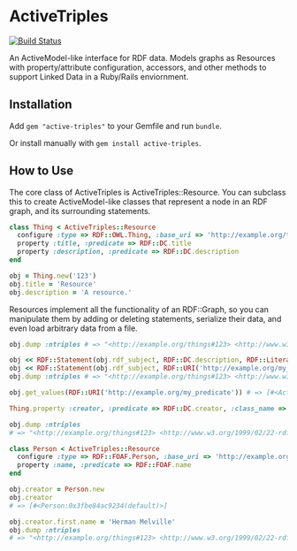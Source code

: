 ActiveTriples
==============

[![Build Status](https://travis-ci.org/no-reply/ActiveTriples.png?branch=master)](https://travis-ci.org/no-reply/ActiveTriples)

An ActiveModel-like interface for RDF data. Models graphs as Resources with property/attribute configuration, accessors, and other methods to support Linked Data in a Ruby/Rails enviornment.

Installation
------------

Add `gem "active-triples"` to your Gemfile and run `bundle`.

Or install manually with `gem install active-triples`.

How to Use
-----------

The core class of ActiveTriples is ActiveTriples::Resource. You can subclass this to create ActiveModel-like classes that represent a node in an RDF graph, and its surrounding statements.

```ruby
class Thing < ActiveTriples::Resource
  configure :type => RDF::OWL.Thing, :base_uri => 'http://example.org/things#'
  property :title, :predicate => RDF::DC.title
  property :description, :predicate => RDF::DC.description
end

obj = Thing.new('123')
obj.title = 'Resource'
obj.description = 'A resource.'
```

Resources implement all the functionality of an RDF::Graph, so you can manipulate them by adding or deleting statements, serialize their data, and even load arbitrary data from a file.

```ruby
obj.dump :ntriples # => "<http://example.org/things#123> <http://www.w3.org/1999/02/22-rdf-syntax-ns#type> <http://www.w3.org/2002/07/owl#Thing> .\n<http://example.org/things#123> <http://purl.org/dc/terms/title> \"Resource\" .\n<http://example.org/things#123> <http://purl.org/dc/terms/description> \"A resource.\" .\n"

obj << RDF::Statement(obj.rdf_subject, RDF::DC.description, RDF::Literal('another description', :lang => 'en'))
obj << RDF::Statement(obj.rdf_subject, RDF::URI('http://example.org/my_predicate'), RDF::URI('http://example.org/my_value'))
obj.dump :ntriples # => "<http://example.org/things#123> <http://www.w3.org/1999/02/22-rdf-syntax-ns#type> <http://www.w3.org/2002/07/owl#Thing> .\n<http://example.org/things#123> <http://purl.org/dc/terms/title> \"Resource\" .\n<http://example.org/things#123> <http://purl.org/dc/terms/description> \"A resource.\" .\n<http://example.org/things#123> <http://purl.org/dc/terms/description> \"another description\" .\n<http://example.org/things#123> <http://example.org/my_predicate> <http://example.org/my_value> .\n"

obj.get_values(RDF::URI('http://example.org/my_predicate')) # => [#<ActiveTriples::Resource:0x3fe76e3acec0(default)>]
```

```ruby
Thing.property :creator, :predicate => RDF::DC.creator, :class_name => 'Person'

obj.dump :ntriples
# => "<http://example.org/things#123> <http://www.w3.org/1999/02/22-rdf-syntax-ns#type> <http://www.w3.org/2002/07/owl#Thing> .\n<http://example.org/things#123> <http://purl.org/dc/terms/title> \"Resource\" .\n<http://example.org/things#123> <http://purl.org/dc/terms/description> \"A resource in an RDF graph.\" .\n"

class Person < ActiveTriples::Resource
  configure :type => RDF::FOAF.Person, :base_uri => 'http://example.org/people#'
  property :name, :predicate => RDF::FOAF.name
end

obj.creator = Person.new
obj.creator
# => [#<Person:0x3fbe84ac9234(default)>]

obj.creator.first.name = 'Herman Melville'
obj.dump :ntriples
# => "<http://example.org/things#123> <http://www.w3.org/1999/02/22-rdf-syntax-ns#type> <http://www.w3.org/2002/07/owl#Thing> .\n<http://example.org/things#123> <http://purl.org/dc/terms/title> \"Resource\" .\n<http://example.org/things#123> <http://purl.org/dc/terms/description> \"A resource in an RDF graph.\" .\n<http://example.org/things#123> <http://purl.org/dc/terms/creator> _:g70087502237940 .\n_:g70087502237940 <http://www.w3.org/1999/02/22-rdf-syntax-ns#type> <http://xmlns.com/foaf/0.1/Person> .\n"
```